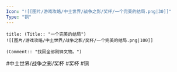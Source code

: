 ```yaml
---
Icon: "![[图片/游戏攻略/中土世界/战争之影/奖杯/一个完美的结局.png|30]]"
Type: "铜"
---
```

```ad-common-bronze-trophy
title: (Title:: "一个完美的结局")
![[图片/游戏攻略/中土世界/战争之影/奖杯/一个完美的结局.png|100]]

(Comment:: "找回全部刚铎文物。")
```

#中土世界/战争之影/奖杯 #奖杯 #铜
